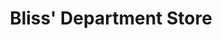 ---
title: "Bliss' Department Store"
url: /shelter-island-heights/bliss-department-store/
shop: Kramladen
---